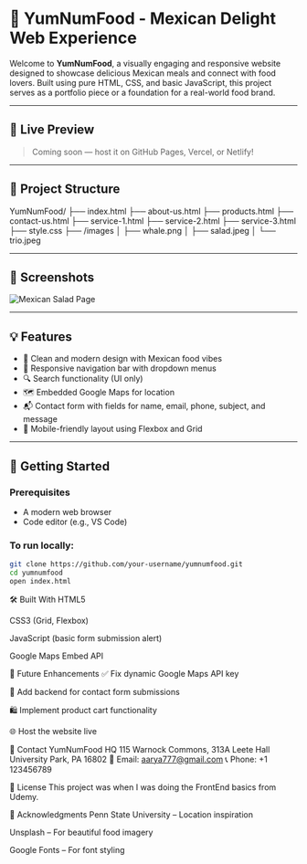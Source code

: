 # 🍴 YumNumFood - Mexican Delight Web Experience

Welcome to **YumNumFood**, a visually engaging and responsive website designed to showcase delicious Mexican meals and connect with food lovers. Built using pure HTML, CSS, and basic JavaScript, this project serves as a portfolio piece or a foundation for a real-world food brand.

---

## 🌮 Live Preview

> Coming soon — host it on GitHub Pages, Vercel, or Netlify!

---

## 📂 Project Structure

YumNumFood/
├── index.html
├── about-us.html
├── products.html
├── contact-us.html
├── service-1.html
├── service-2.html
├── service-3.html
├── style.css
├── /images
│ ├── whale.png
│ ├── salad.jpeg
│ └── trio.jpeg


---

## 📸 Screenshots

![Mexican Salad Page](./images/salad.jpeg)

---

## 💡 Features

- 🎨 Clean and modern design with Mexican food vibes
- 🧭 Responsive navigation bar with dropdown menus
- 🔍 Search functionality (UI only)
- 🗺️ Embedded Google Maps for location
- 📬 Contact form with fields for name, email, phone, subject, and message
- 📱 Mobile-friendly layout using Flexbox and Grid

---

## 🚀 Getting Started

### Prerequisites

- A modern web browser
- Code editor (e.g., VS Code)

### To run locally:
```bash
git clone https://github.com/your-username/yumnumfood.git
cd yumnumfood
open index.html
```

🛠️ Built With
HTML5

CSS3 (Grid, Flexbox)

JavaScript (basic form submission alert)

Google Maps Embed API

🧠 Future Enhancements
✅ Fix dynamic Google Maps API key

🔄 Add backend for contact form submissions

🛍️ Implement product cart functionality

🌐 Host the website live

🙋 Contact
YumNumFood HQ
115 Warnock Commons, 313A Leete Hall
University Park, PA 16802
📧 Email: aarya777@gmail.com
📞 Phone: +1 123456789

📄 License
This project was when I was doing the FrontEnd basics from Udemy.

💚 Acknowledgments
Penn State University – Location inspiration

Unsplash – For beautiful food imagery

Google Fonts – For font styling




